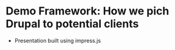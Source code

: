 Demo Framework: How we pich Drupal to potential clients
========================

- Presentation built using impress.js
